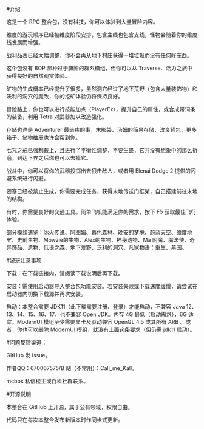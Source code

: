 #介绍

这是一个 RPG 整合包，没有科技，你可以体验到大量冒险内容。


维度的游玩顺序已经被维度阶段安排，包含主线也包含支线，怪物会随着你的维度线发展而增强。

战利品表已经大幅调整，你不会再从地下村庄获得一堆垃圾而没有任何好东西。

这个包没有 BOP 那种过于臃肿的群系模组，但你可以从 Traverse、活力之旅中获得良好的自然观赏体验。

矿物的生成概率已经提升了很多，虽然洞穴经过了地下荒野（包含大量装饰物）和沃利的洞穴的魔改，你的挖矿体验仍将保持良好。

冒险路上，你也可以进行技能加点（PlayerEx），提升自己的属性，或合成带词条的装备，利用 Tetra 对武器加以改造强化。

存储也许是 Adventurer 最头疼的事，末影袋、汤姆的简易存储、改良背包、更多箱子、储物抽屉也许会帮到你。

七咒之戒已强制戴上，且进行了平衡性调整，不要生畏，它并没有想象中的那么折磨，到达下界之后你也可以去掉它。

战斗中，你可以将你的武器投掷出去狠击敌人，或者用 Elenai Dodge 2 提供的闪避系统进行闪避。

要塞已经被禁止生成，你需要完成任务，获得末地传送门框架，自己搭建前往末地的结构。

有时，你需要良好的交通工具。简单飞机能满足你的需求，按下 F5 获取最佳飞行体验。



部分模组速览：冰火传说、阿图姆、暮色森林、晚安的梦境、蔚蓝天空、维度地牢、史前生物、Mowzie的生物、Alex的生物、神秘遗物、Ma 附魔、魔法使、奇异饰品、遗物、低语之森、地下荒野、沃利的洞穴、凡家物语：重生、墓园。

#游玩注意事项

下载：在下载链接内，请阅读下载说明后再下载。

安装：需使用启动器导入整合包功能安装。若安装失败或下载速度缓慢，请尝试在启动器内切换下载源并再次安装。

启动：本整合需要 JDK11（此下载需要注册、登录）才能启动，不兼容 Java 12、13、14、15、16、17，也不兼容 Open JDK。内存 4G 最低（启动需求），6G 适宜。ModernUI 模组至少需要显卡及驱动兼容 OpenGL 4.5 或其所有 ARB 。或者，你也可以删除 ModernUI 模组，就没有上面这条要求（但仍需 jdk11 启动）。

#问题反馈渠道：

GitHub 发 Issue。

作者QQ：670067575/B 站（不常用）：Call_me_Kall。

mcbbs 私信楼主或百科社群联系。

#开源说明

本整合在 GitHub 上开源，属于公有领域，权限自由。

代码只在每次本整合发布新版本时作同步式更新。
